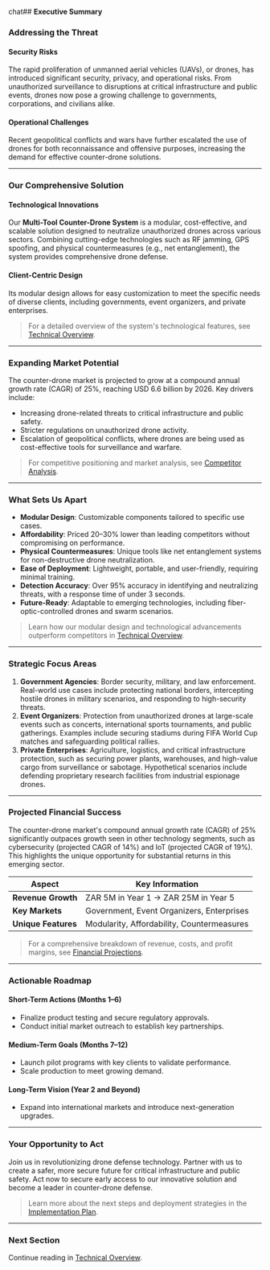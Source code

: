 chat## **Executive Summary**

### **Addressing the Threat**

#### **Security Risks**

The rapid proliferation of unmanned aerial vehicles (UAVs), or drones, has introduced significant security, privacy, and operational risks. From unauthorized surveillance to disruptions at critical infrastructure and public events, drones now pose a growing challenge to governments, corporations, and civilians alike.

#### **Operational Challenges**

Recent geopolitical conflicts and wars have further escalated the use of drones for both reconnaissance and offensive purposes, increasing the demand for effective counter-drone solutions.

---

### **Our Comprehensive Solution**

#### **Technological Innovations**

Our **Multi-Tool Counter-Drone System** is a modular, cost-effective, and scalable solution designed to neutralize unauthorized drones across various sectors. Combining cutting-edge technologies such as RF jamming, GPS spoofing, and physical countermeasures (e.g., net entanglement), the system provides comprehensive drone defense.

#### **Client-Centric Design**

Its modular design allows for easy customization to meet the specific needs of diverse clients, including governments, event organizers, and private enterprises.

> For a detailed overview of the system's technological features, see [Technical Overview](./technical_overview.html).

---

### **Expanding Market Potential**

The counter-drone market is projected to grow at a compound annual growth rate (CAGR) of 25%, reaching USD 6.6 billion by 2026. Key drivers include:

- Increasing drone-related threats to critical infrastructure and public safety.
- Stricter regulations on unauthorized drone activity.
- Escalation of geopolitical conflicts, where drones are being used as cost-effective tools for surveillance and warfare.

> For competitive positioning and market analysis, see [Competitor Analysis](./competitor_analysis.html).

---

### **What Sets Us Apart**

- **Modular Design**: Customizable components tailored to specific use cases.
- **Affordability**: Priced 20–30% lower than leading competitors without compromising on performance.
- **Physical Countermeasures**: Unique tools like net entanglement systems for non-destructive drone neutralization.
- **Ease of Deployment**: Lightweight, portable, and user-friendly, requiring minimal training.
- **Detection Accuracy**: Over 95% accuracy in identifying and neutralizing threats, with a response time of under 3 seconds.
- **Future-Ready**: Adaptable to emerging technologies, including fiber-optic-controlled drones and swarm scenarios.

> Learn how our modular design and technological advancements outperform competitors in [Technical Overview](./technical_overview.html).

---

### **Strategic Focus Areas**

1. **Government Agencies**: Border security, military, and law enforcement. Real-world use cases include protecting national borders, intercepting hostile drones in military scenarios, and responding to high-security threats.
2. **Event Organizers**: Protection from unauthorized drones at large-scale events such as concerts, international sports tournaments, and public gatherings. Examples include securing stadiums during FIFA World Cup matches and safeguarding political rallies.
3. **Private Enterprises**: Agriculture, logistics, and critical infrastructure protection, such as securing power plants, warehouses, and high-value cargo from surveillance or sabotage. Hypothetical scenarios include defending proprietary research facilities from industrial espionage drones.

---

### **Projected Financial Success**

The counter-drone market's compound annual growth rate (CAGR) of 25% significantly outpaces growth seen in other technology segments, such as cybersecurity (projected CAGR of 14%) and IoT (projected CAGR of 19%). This highlights the unique opportunity for substantial returns in this emerging sector.

| **Aspect**          | **Key Information**                        |
| ------------------- | ------------------------------------------ |
| **Revenue Growth**  | ZAR 5M in Year 1 → ZAR 25M in Year 5       |
| **Key Markets**     | Government, Event Organizers, Enterprises  |
| **Unique Features** | Modularity, Affordability, Countermeasures |

> For a comprehensive breakdown of revenue, costs, and profit margins, see [Financial Projections](./financial_projections.html).

---

### **Actionable Roadmap**

#### **Short-Term Actions (Months 1–6)**

- Finalize product testing and secure regulatory approvals.
- Conduct initial market outreach to establish key partnerships.

#### **Medium-Term Goals (Months 7–12)**

- Launch pilot programs with key clients to validate performance.
- Scale production to meet growing demand.

#### **Long-Term Vision (Year 2 and Beyond)**

- Expand into international markets and introduce next-generation upgrades.

---

### **Your Opportunity to Act**

Join us in revolutionizing drone defense technology. Partner with us to create a safer, more secure future for critical infrastructure and public safety. Act now to secure early access to our innovative solution and become a leader in counter-drone defense.

> Learn more about the next steps and deployment strategies in the [Implementation Plan](./implementation_plan.html).

---

### **Next Section**

Continue reading in [Technical Overview](./technical_overview.html).


